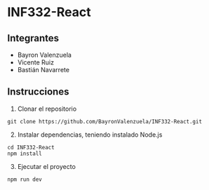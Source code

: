 # INF332-React

## Integrantes

- Bayron Valenzuela
- Vicente Ruiz
- Bastián Navarrete

## Instrucciones

1. Clonar el repositorio

```
git clone https://github.com/BayronValenzuela/INF332-React.git
```

2. Instalar dependencias, teniendo instalado Node.js

```
cd INF332-React
npm install
```

3. Ejecutar el proyecto

```
npm run dev
```
